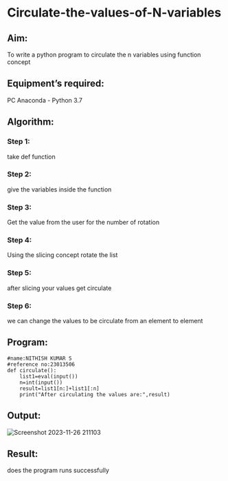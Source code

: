 # Circulate-the-values-of-N-variables
## Aim:
To write a python program to circulate the n variables using function concept
## Equipment’s required:
PC
Anaconda - Python 3.7
## Algorithm: 
### Step 1: 
take def function
### Step 2:
give the variables inside the function
### Step 3:
Get the value from the user for the number of rotation
### Step 4: 
Using the slicing concept rotate the list

### Step 5:
after slicing your values get circulate 
### Step 6:
we can change the values to be circulate from an element to element
## Program:
```
#name:NITHISH KUMAR S
#reference no:23013506
def circulate():
    list1=eval(input())
    n=int(input())
    result=list1[n:]+list1[:n]
    print("After circulating the values are:",result)
```

## Output:

![Screenshot 2023-11-26 211103](https://github.com/nithish467/Circulate-the-values-of-N-variables/assets/150232274/0a79ba14-622e-43ea-b1e0-f41b8cfe077e)


## Result:
does the program runs successfully
